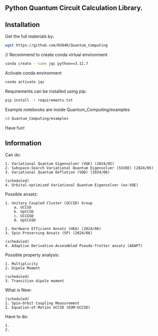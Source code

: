## Python Quantum Circuit Calculation Library.

Installation
------------

Get the full materials by:
```bash
wget https://github.com/N384R/Quantum_Computing
```
//
Recommend to create conda virtual environment

```bash
conda create --name jqc python==3.11.7
```

Activate conda environment

```bash
conda activate jqc
```

Requirements can be installed using pip:

```bash
pip install -r requirements.txt
```

Example notebooks are inside Quantum_Computing/examples

```bash
cd Quantum_Computing/examples
```

Have fun!



Information
-----------

Can do:

    1. Variational Quantum Eigensolver (VQE) (2024/05)
    2. Subspace-Search Variational Quantum Eigensolver (SSVQE) (2024/05)
    3. Variational Quantum Deflation (VQD) (2024/06)

    (scheduled)
    4. Orbital-optimized Variational Quantum Eigensolver (oo-VQE)

Possible ansatz:

    1. Unitary Coupled Cluster (UCCSD) Group
        a. UCCSD
        b. UpCCSD
        c. UCCGSD
        d. UpCCGSD

    2. Hardware Efficient Ansatz (HEA) (2024/06)
    3. Spin Preserving Ansatz (SP) (2024/06)

    (scheduled)
    4. Adaptive Derivative-Assesmbled Pseudo-Trotter ansatz (ADAPT)

Possible property analysis:

    1. Multiplicity
    2. Dipole Moment

    (scheduled)
    3. Transition dipole moment

What is New:

    (scheduled)
    1. Spin-Orbit Coupling Measurement
    2. Equation-of-Motion UCCSD (EOM-UCCSD)

Have to do:

    1. 
    2.
